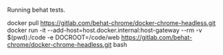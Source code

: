 Running behat tests.

docker pull https://gitlab.com/behat-chrome/docker-chrome-headless.git
docker run -it --add-host=host.docker.internal:host-gateway --rm -v $(pwd):/code -e DOCROOT=/code/web https://gitlab.com/behat-chrome/docker-chrome-headless.git bash